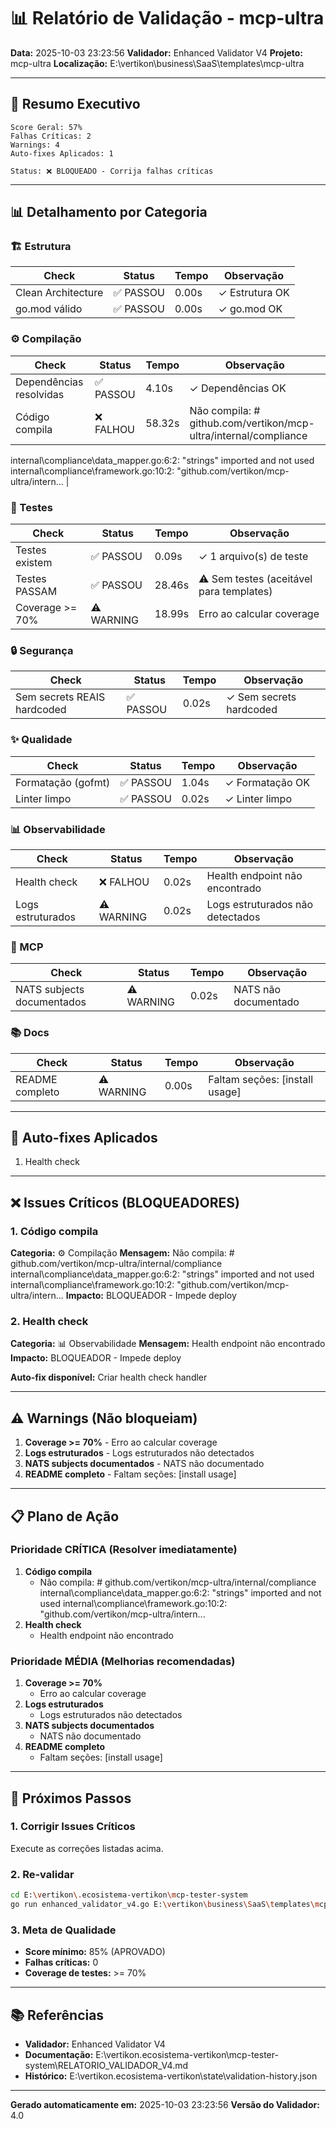 # 📊 Relatório de Validação - mcp-ultra

**Data:** 2025-10-03 23:23:56
**Validador:** Enhanced Validator V4
**Projeto:** mcp-ultra
**Localização:** E:\vertikon\business\SaaS\templates\mcp-ultra

---

## 🎯 Resumo Executivo

```
Score Geral: 57%
Falhas Críticas: 2
Warnings: 4
Auto-fixes Aplicados: 1

Status: ❌ BLOQUEADO - Corrija falhas críticas
```

---

## 📊 Detalhamento por Categoria

### 🏗️  Estrutura

| Check | Status | Tempo | Observação |
|-------|--------|-------|------------|
| Clean Architecture | ✅ PASSOU | 0.00s | ✓ Estrutura OK |
| go.mod válido | ✅ PASSOU | 0.00s | ✓ go.mod OK |
### ⚙️  Compilação

| Check | Status | Tempo | Observação |
|-------|--------|-------|------------|
| Dependências resolvidas | ✅ PASSOU | 4.10s | ✓ Dependências OK |
| Código compila | ❌ FALHOU | 58.32s | Não compila: # github.com/vertikon/mcp-ultra/internal/compliance
internal\compliance\data_mapper.go:6:2: "strings" imported and not used
internal\compliance\framework.go:10:2: "github.com/vertikon/mcp-ultra/intern... |
### 🧪 Testes

| Check | Status | Tempo | Observação |
|-------|--------|-------|------------|
| Testes existem | ✅ PASSOU | 0.09s | ✓ 1 arquivo(s) de teste |
| Testes PASSAM | ✅ PASSOU | 28.46s | ⚠ Sem testes (aceitável para templates) |
| Coverage >= 70% | ⚠️ WARNING | 18.99s | Erro ao calcular coverage |
### 🔒 Segurança

| Check | Status | Tempo | Observação |
|-------|--------|-------|------------|
| Sem secrets REAIS hardcoded | ✅ PASSOU | 0.02s | ✓ Sem secrets hardcoded |
### ✨ Qualidade

| Check | Status | Tempo | Observação |
|-------|--------|-------|------------|
| Formatação (gofmt) | ✅ PASSOU | 1.04s | ✓ Formatação OK |
| Linter limpo | ✅ PASSOU | 0.02s | ✓ Linter limpo |
### 📊 Observabilidade

| Check | Status | Tempo | Observação |
|-------|--------|-------|------------|
| Health check | ❌ FALHOU | 0.02s | Health endpoint não encontrado |
| Logs estruturados | ⚠️ WARNING | 0.02s | Logs estruturados não detectados |
### 🔌 MCP

| Check | Status | Tempo | Observação |
|-------|--------|-------|------------|
| NATS subjects documentados | ⚠️ WARNING | 0.02s | NATS não documentado |
### 📚 Docs

| Check | Status | Tempo | Observação |
|-------|--------|-------|------------|
| README completo | ⚠️ WARNING | 0.00s | Faltam seções: [install usage] |

---

## 🔧 Auto-fixes Aplicados

1. Health check

---

## ❌ Issues Críticos (BLOQUEADORES)

### 1. Código compila

**Categoria:** ⚙️  Compilação
**Mensagem:** Não compila: # github.com/vertikon/mcp-ultra/internal/compliance
internal\compliance\data_mapper.go:6:2: "strings" imported and not used
internal\compliance\framework.go:10:2: "github.com/vertikon/mcp-ultra/intern...
**Impacto:** BLOQUEADOR - Impede deploy

### 2. Health check

**Categoria:** 📊 Observabilidade
**Mensagem:** Health endpoint não encontrado
**Impacto:** BLOQUEADOR - Impede deploy

**Auto-fix disponível:** Criar health check handler

---

## ⚠️  Warnings (Não bloqueiam)

1. **Coverage >= 70%** - Erro ao calcular coverage
2. **Logs estruturados** - Logs estruturados não detectados
3. **NATS subjects documentados** - NATS não documentado
4. **README completo** - Faltam seções: [install usage]

---

## 📋 Plano de Ação

### Prioridade CRÍTICA (Resolver imediatamente)

1. **Código compila**
   - Não compila: # github.com/vertikon/mcp-ultra/internal/compliance
internal\compliance\data_mapper.go:6:2: "strings" imported and not used
internal\compliance\framework.go:10:2: "github.com/vertikon/mcp-ultra/intern...
2. **Health check**
   - Health endpoint não encontrado

### Prioridade MÉDIA (Melhorias recomendadas)

1. **Coverage >= 70%**
   - Erro ao calcular coverage
2. **Logs estruturados**
   - Logs estruturados não detectados
3. **NATS subjects documentados**
   - NATS não documentado
4. **README completo**
   - Faltam seções: [install usage]

---

## 🚀 Próximos Passos

### 1. Corrigir Issues Críticos
Execute as correções listadas acima.

### 2. Re-validar
```bash
cd E:\vertikon\.ecosistema-vertikon\mcp-tester-system
go run enhanced_validator_v4.go E:\vertikon\business\SaaS\templates\mcp-ultra
```

### 3. Meta de Qualidade
- **Score mínimo:** 85% (APROVADO)
- **Falhas críticas:** 0
- **Coverage de testes:** >= 70%

---

## 📚 Referências

- **Validador:** Enhanced Validator V4
- **Documentação:** E:\vertikon\.ecosistema-vertikon\mcp-tester-system\RELATORIO_VALIDADOR_V4.md
- **Histórico:** E:\vertikon\.ecosistema-vertikon\state\validation-history.json

---

**Gerado automaticamente em:** 2025-10-03 23:23:56
**Versão do Validador:** 4.0
